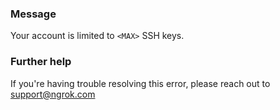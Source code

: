
### Message
Your account is limited to <code>&lt;MAX&gt;</code> SSH keys.

### Further help
If you're having trouble resolving this error, please reach out to [support@ngrok.com](mailto:support@ngrok.com?subject=Help%20with%20ERR_NGROK_617)

